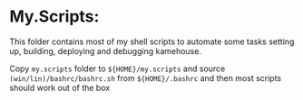 # My.Scripts:

This folder contains most of my shell scripts to automate some tasks setting up, building, deploying and debugging kamehouse.

Copy `my.scripts` folder to `${HOME}/my.scripts` and source `(win/lin)/bashrc/bashrc.sh` from `${HOME}/.bashrc` and then most scripts should work out of the box
